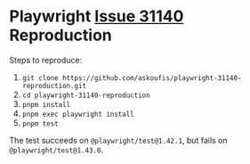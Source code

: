 # Playwright [Issue 31140] Reproduction

Steps to reproduce:

1. `git clone https://github.com/askoufis/playwright-31140-reproduction.git`
1. `cd playwright-31140-reproduction`
1. `pnpm install`
1. `pnpm exec playwright install`
1. `pnpm test`

The test succeeds on `@playwright/test@1.42.1`, but fails on `@playwright/test@1.43.0`.

[issue 31140]: https://github.com/microsoft/playwright/issues/31140
